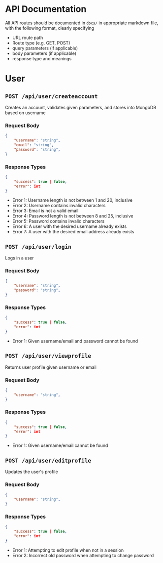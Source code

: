 # API Documentation

All API routes should be documented in `docs/` in appropriate markdown file, with the following format, clearly specifying
- URL route path
- Route type (e.g. GET, POST)
- query parameters (if applicable)
- body parameters (if applicable)
- response type and meanings

# User
## `POST /api/user/createaccount`

Creates an account, validates given parameters, and stores into MongoDB based on username

### Request Body
```json
{
    "username": "string",
    "email": "string",
    "password": "string",
}
```
### Response Types
```json
{
    "success": true | false,
    "error": int
}
```
- Error 1: Username length is not between 1 and 20, inclusive
- Error 2: Username contains invalid characters
- Error 3: Email is not a valid email
- Error 4: Password length is not between 8 and 25, inclusive
- Error 5: Password contains invalid characters
- Error 6: A user with the desired username already exists
- Error 7: A user with the desired email address already exists



## `POST /api/user/login`

Logs in a user


### Request Body
```json
{
    "username": "string",
    "password": "string",
}
```
### Response Types
```json
{
    "success": true | false,
    "error": int
}
```
- Error 1: Given username/email and password cannot be found


## `POST /api/user/viewprofile`

Returns user profile given username or email

### Request Body
```json
{
    "username": "string",
}
```
### Response Types
```json
{
    "success": true | false,
    "error": int
}
```
- Error 1: Given username/email cannot be found


## `POST /api/user/editprofile`

Updates the user's profile

### Request Body
```json
{
    "username": "string",
}
```
### Response Types
```json
{
    "success": true | false,
    "error": int
}
```
- Error 1: Attempting to edit profile when not in a session
- Error 2: Incorrect old password when attempting to change password

